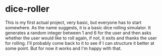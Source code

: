 # dice-roller

This is my first actual project, very basic, but everyone has to start somewhere.
As the name suggests, it is a basic dice rolling simulator. It generates a random integer between 1 and 6 for the user and then asks whether the user would like to roll again, if not, it exits and thanks the user for rolling.
I'll probably come back to it to see if I can structure it better at some point. But for now it works and I'm happy with that. 
